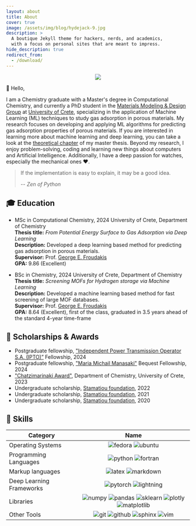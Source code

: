 ```yaml
---
layout: about
title: About
cover: true
image: /assets/img/blog/hydejack-9.jpg
description: >
  A boutique Jekyll theme for hackers, nerds, and academics,
  with a focus on personal sites that are meant to impress.
hide_description: true
redirect_from:
  - /download/
---
```


<p align="center">
  <img src="https://readme-typing-svg.demolab.com?font=Roboto+Slab&weight=700&duration=3000&pause=1000&color=FFFFFF&background=101130&center=true&vCenter=true&width=435&lines=%E2%9A%A1+Fast+Learner;%F0%9F%9A%80+Self-driven;%F0%9F%90%8D+Pythonist;%F0%9F%A4%96+Machine+Learning+Engineer;%F0%9F%A7%AA+Computational+Chemist" />
</p>

👋 Hello,

I am a Chemistry graduate with a Master's degree in Computational Chemistry, and
currently a PhD student in the [Materials Modeling & Design Group][mmdg] at
[University of Crete][uoc], specializing in the application of Machine Learning
(ML) techniques to study gas adsorption in porous materials. My research focuses
on developing and applying ML algorithms for predicting gas adsorption
properties of porous materials. If you are interested in learning more about
machine learning and deep learning, you can take a look at the [theoretical
chapter](https://raw.githubusercontent.com/adosar/adosar.github.io/master/assets/chapter_2.pdf)
of my master thesis. Beyond my research, I enjoy problem-solving, coding and
learning new things about computers and Artificial Intelligence. Additionally, I
have a deep passion for watches, especially the mechanical ones ❤️.

> If the implementation is easy to explain, it may be a good idea.
>
> -- *Zen of Python*

## 🎓 Education

* MSc in Computational Chemistry, 2024 University of Crete, Department of Chemistry  
**Thesis title:** *From Potential Energy Surface to Gas Adsorption via Deep
Learning*  
**Description:** Developed a deep learning based method for predicting gas
adsorption in porous materials.  
**Supervisor:** Prof. [George E. Froudakis][frudakis]  
**GPA:** 9.86 (Excellent)

* BSc in Chemistry, 2024 University of Crete, Department of Chemistry  
**Thesis title:** *Screening MOFs for Hydrogen storage via Machine Learning*  
**Description:** Developed a machine learning based method for fast screening
of large MOF databases.  
**Supervisor:** Prof. [George E. Froudakis][frudakis]  
**GPA:** 8.64 (Excellent), first of the class, graduated in 3.5 years ahead of the standard 4-year time-frame

## 🏅 Scholarships & Awards

* Postgraduate fellowship, ["Independent Power Transmission Operator S.A. (IPTO)”][admie] Fellowship, 2024
* Postgraduate fellowship, ["Maria Michail Manasaki"][manasaki] Bequest Fellowship, 2024
* ["Chatzimarinaki Award"][chatzimarinaki], Department of Chemistry, University of Crete, 2023
* Undergraduate scholarship, [Stamatiou foundation][stamatiou], 2022
* Undergraduate scholarship, [Stamatiou foundation][stamatiou], 2021
* Undergraduate scholarship, [Stamatiou foundation][stamatiou], 2020

## 🔮 Skills

| Category                        | Name                                                                                               |
| ------------------------------- | :------------------------------------------------------------------------------------------------: |
| Operating Systems               | ![fedora][fedora] ![ubuntu][ubuntu]                                                                |
| Programming Languages           | ![python][python] ![fortran][fortran]                                                              |
| Markup languages                | ![latex][latex] ![markdown][markdown]                                                              |
| Deep Learning Frameworks        | ![pytorch][pytorch] ![lightning][lightning]                                                        |
| Libraries                       | ![numpy][numpy] ![pandas][pandas] ![sklearn][sklearn] ![plotly][plotly] ![matplotlib][matplotlib]  |
| Other Tools                     | ![git][git] ![github][github] ![sphinx][sphinx] ![vim][vim]                                        |




[mmdg]: https://www.chemistry.uoc.gr/frudakis/
[uoc]: https://en.uoc.gr/
[frudakis]: https://scholar.google.gr/citations?user=FrBT2foAAAAJ&hl=en
[stamatiou]: https://emstamatiou.gr/
[chatzimarinaki]: https://www.uoc.gr/announce/chemical.html
[admie]: https://www.admie.gr/en
[manasaki]: https://pdmc.uoc.gr/scholarships/ypotrofies-aneksartitou-diacheiristi-metaforas-ilektrikis-energeias-ae-admie/

[fedora]: https://img.shields.io/badge/fedora%20linux-black?style=for-the-badge&logo=fedora&logoColor=white&color=%23101130
[ubuntu]: https://img.shields.io/badge/ubuntu-black?style=for-the-badge&logo=ubuntu&logoColor=white&color=%23101130
[python]: https://img.shields.io/badge/python-black?style=for-the-badge&logo=python&logoColor=white&color=%23101130
[fortran]: https://img.shields.io/badge/fortran-black?style=for-the-badge&logo=fortran&logoColor=white&color=%23101130
[latex]: https://img.shields.io/badge/latex-black?style=for-the-badge&logo=latex&logoColor=white&color=%23101130
[markdown]: https://img.shields.io/badge/markdown-black?style=for-the-badge&logo=markdown&logoColor=white&color=%23101130
[pytorch]: https://img.shields.io/badge/pytorch-black?style=for-the-badge&logo=pytorch&logoColor=white&color=%23101130
[lightning]: https://img.shields.io/badge/pytorch%20lightning-black?style=for-the-badge&logo=lightning&logoColor=white&color=%23101130
[numpy]: https://img.shields.io/badge/numpy-black?style=for-the-badge&logo=numpy&logoColor=white&color=%23101130
[pandas]: https://img.shields.io/badge/pandas-black?style=for-the-badge&logo=pandas&logoColor=white&color=%23101130
[sklearn]: https://img.shields.io/badge/scikit--learn-black?style=for-the-badge&logo=scikit-learn&logoColor=white&logoSize=auto&color=%23101130
[plotly]: https://img.shields.io/badge/plotly-black?style=for-the-badge&logo=plotly&logoColor=white&color=%23101130
[matplotlib]: https://img.shields.io/badge/matplotlib-black?style=for-the-badge&logo=matplotlib&logoColor=white&color=%23101130
[git]: https://img.shields.io/badge/git-black?style=for-the-badge&logo=git&logoColor=white&color=%23101130
[github]: https://img.shields.io/badge/github-black?style=for-the-badge&logo=github&logoColor=white&color=%23101130
[sphinx]: https://img.shields.io/badge/sphinx-black?style=for-the-badge&logo=sphinx&logoColor=white&color=%23101130
[vim]: https://img.shields.io/badge/vim-black?style=for-the-badge&logo=vim&logoColor=white&color=%23101130

